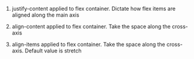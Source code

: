   1. justify-content applied to flex container.  Dictate how flex items are aligned along the main axis

  2. align-content applied to flex container.  Take the space along the cross-axis

  3. align-items applied to flex container.  Take the space along the cross-axis. Default value is stretch
